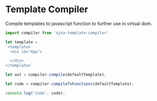 # Template Compiler

Compile templates to javascript function to further use in virtual dom.

~~~ javascript
import compiler from 'ajna-template-compiler'

let template = 
`<template>
  <div id="App">

  </div>
</template>`

let ast = compiler.compile(defaultTemplate);

let code = compiler.compileToFunctions(defaultTemplate);

console.log('Code', code);
~~~
